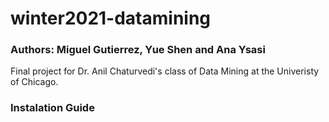 # winter2021-datamining 

### Authors: Miguel Gutierrez, Yue Shen and Ana Ysasi

Final project for Dr. Anil Chaturvedi's class of Data Mining at the Univeristy of Chicago.

### Instalation Guide
